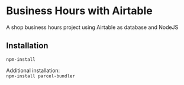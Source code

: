 # Business Hours with Airtable

A shop business hours project using Airtable as database and NodeJS

## Installation

`npm-install`

Additional installation:
<br>
`npm-install parcel-bundler`
